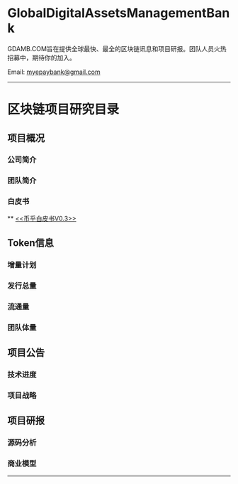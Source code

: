 # GlobalDigitalAssetsManagementBank
GDAMB.COM旨在提供全球最快、最全的区块链讯息和项目研报。团队人员火热招募中，期待你的加入。

Email: myepaybank@gmail.com

----------------
# 区块链项目研究目录

## 项目概况

### 公司简介
### 团队简介
### 白皮书
** [<<币乎白皮书V0.3>>](https://github.com/GDAMB/GlobalDigitalAssetsManagementBank/blob/master/BiHu-Research-GDAMB/BIHU-White-Paper-V0.3-CH.pdf)

## Token信息

### 增量计划
### 发行总量 
### 流通量 
### 团队体量

## 项目公告

### 技术进度
### 项目战略

## 项目研报

### 源码分析
### 商业模型

----------------

